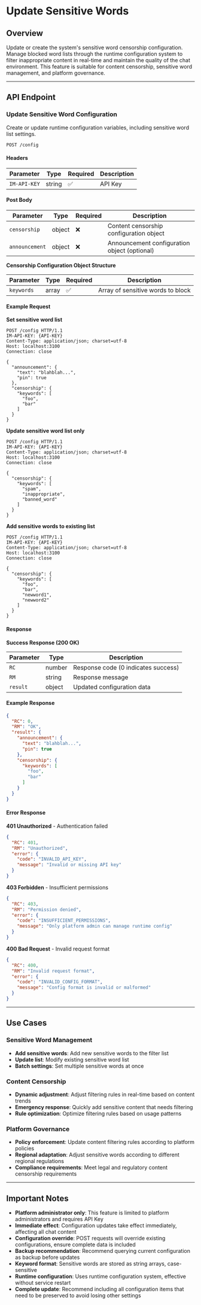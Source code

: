 # Update Sensitive Words

## Overview

Update or create the system's sensitive word censorship configuration. Manage blocked word lists through the runtime configuration system to filter inappropriate content in real-time and maintain the quality of the chat environment. This feature is suitable for content censorship, sensitive word management, and platform governance.

------

## API Endpoint

### Update Sensitive Word Configuration

Create or update runtime configuration variables, including sensitive word list settings.

```http
POST /config
```

#### Headers

| Parameter | Type | Required | Description |
| ---- | ---- | ---- | ---- |
| `IM-API-KEY` | string | ✅ | API Key |

#### Post Body

| Parameter | Type | Required | Description |
| ---- | ---- | ---- | ---- |
| `censorship` | object | ❌ | Content censorship configuration object |
| `announcement` | object | ❌ | Announcement configuration object (optional) |

**Censorship Configuration Object Structure**

| Parameter | Type | Required | Description |
| ---- | ---- | ---- | ---- |
| `keywords` | array | ✅ | Array of sensitive words to block |

#### Example Request

**Set sensitive word list**

```http
POST /config HTTP/1.1
IM-API-KEY: {API-KEY}
Content-Type: application/json; charset=utf-8
Host: localhost:3100
Connection: close

{
  "announcement": {
    "text": "blahblah...",
    "pin": true
  },
  "censorship": {
    "keywords": [
      "foo",
      "bar"
    ]
  }
}
```

**Update sensitive word list only**

```http
POST /config HTTP/1.1
IM-API-KEY: {API-KEY}
Content-Type: application/json; charset=utf-8
Host: localhost:3100
Connection: close

{
  "censorship": {
    "keywords": [
      "spam",
      "inappropriate",
      "banned_word"
    ]
  }
}
```

**Add sensitive words to existing list**

```http
POST /config HTTP/1.1
IM-API-KEY: {API-KEY}
Content-Type: application/json; charset=utf-8
Host: localhost:3100
Connection: close

{
  "censorship": {
    "keywords": [
      "foo",
      "bar",
      "newword1",
      "newword2"
    ]
  }
}
```

#### Response

**Success Response (200 OK)**

| Parameter | Type | Description |
| ---- | ---- | ---- |
| `RC` | number | Response code (0 indicates success) |
| `RM` | string | Response message |
| `result` | object | Updated configuration data |

#### Example Response

```json
{
  "RC": 0,
  "RM": "OK",
  "result": {
    "announcement": {
      "text": "blahblah...",
      "pin": true
    },
    "censorship": {
      "keywords": [
        "foo",
        "bar"
      ]
    }
  }
}
```

#### Error Response

**401 Unauthorized** - Authentication failed

```json
{
  "RC": 401,
  "RM": "Unauthorized",
  "error": {
    "code": "INVALID_API_KEY",
    "message": "Invalid or missing API key"
  }
}
```

**403 Forbidden** - Insufficient permissions

```json
{
  "RC": 403,
  "RM": "Permission denied",
  "error": {
    "code": "INSUFFICIENT_PERMISSIONS",
    "message": "Only platform admin can manage runtime config"
  }
}
```

**400 Bad Request** - Invalid request format

```json
{
  "RC": 400,
  "RM": "Invalid request format",
  "error": {
    "code": "INVALID_CONFIG_FORMAT",
    "message": "Config format is invalid or malformed"
  }
}
```

------

## Use Cases

### Sensitive Word Management
- **Add sensitive words**: Add new sensitive words to the filter list
- **Update list**: Modify existing sensitive word list
- **Batch settings**: Set multiple sensitive words at once

### Content Censorship
- **Dynamic adjustment**: Adjust filtering rules in real-time based on content trends
- **Emergency response**: Quickly add sensitive content that needs filtering
- **Rule optimization**: Optimize filtering rules based on usage patterns

### Platform Governance
- **Policy enforcement**: Update content filtering rules according to platform policies
- **Regional adaptation**: Adjust sensitive words according to different regional regulations
- **Compliance requirements**: Meet legal and regulatory content censorship requirements

------

## Important Notes

- **Platform administrator only**: This feature is limited to platform administrators and requires API Key
- **Immediate effect**: Configuration updates take effect immediately, affecting all chat content
- **Configuration override**: POST requests will override existing configurations, ensure complete data is included
- **Backup recommendation**: Recommend querying current configuration as backup before updates
- **Keyword format**: Sensitive words are stored as string arrays, case-sensitive
- **Runtime configuration**: Uses runtime configuration system, effective without service restart
- **Complete update**: Recommend including all configuration items that need to be preserved to avoid losing other settings